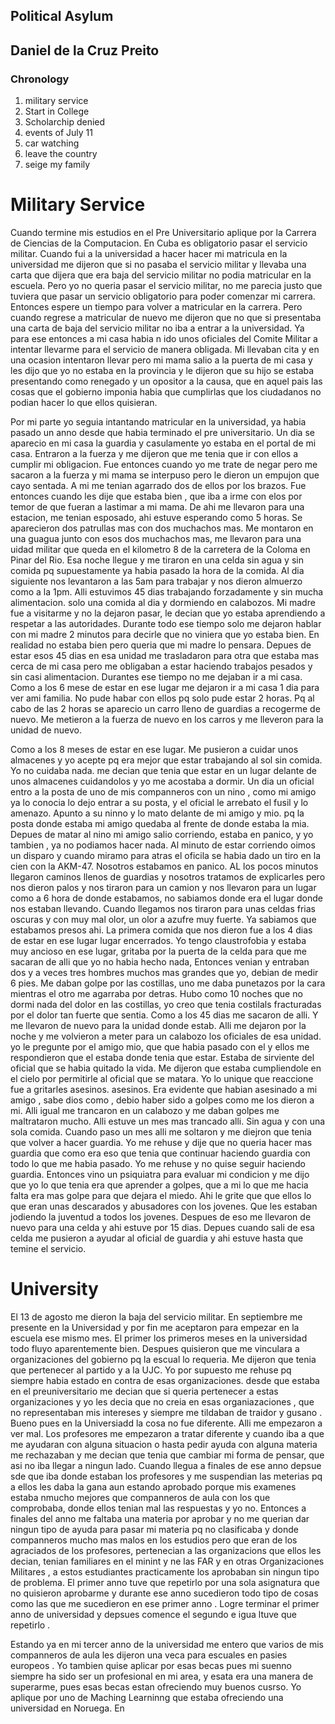## Political Asylum 
## Daniel de la Cruz Preito 

### Chronology 
1. military service 
2. Start in College 
3. Scholarchip denied
4. events of July 11  
5. car watching 
6. leave the country 
7. seige my family 




# Military Service

Cuando termine mis estudios en el Pre Universitario aplique por la Carrera de Ciencias de la Computacion. En Cuba es obligatorio pasar el servicio militar. Cuando fui a la universidad a hacer hacer mi matricula en la universidad me dijeron que si no pasaba el servicio militar y llevaba una carta que dijera que era baja del servicio militar no podia matricular en la escuela. Pero yo no queria pasar el servicio militar, no me parecia justo que tuviera que pasar un servicio obligatorio para poder comenzar mi carrera. Entonces espere un tiempo para volver a matricular en la carrera. Pero cuando regrese a matricular de nuevo me dijeron que no que si presentaba una carta de baja del servicio militar no iba a entrar a la universidad. Ya para ese entonces a mi casa habia n ido unos oficiales del Comite Militar a intentar llevarme para el servicio de manera obligada. Mi llevaban cita y en una ocasion intentaron llevar pero mi mama salio a la puerta de mi casa y les dijo que yo no estaba en la provincia y le dijeron que su hijo se estaba presentando como renegado y un opositor a la causa, que en aquel pais las cosas que el gobierno imponia habia que cumplirlas que los ciudadanos no podian hacer lo que ellos quisieran. 

Por mi parte yo seguia intantando matricular en la universidad, ya habia pasado un anno desde que habia terminado el pre universitario. Un dia se aparecio en mi casa la guardia y casulamente yo estaba en el portal de mi casa. Entraron a la fuerza y me dijeron que me tenia que ir con ellos a cumplir mi obligacion. Fue entonces cuando yo me trate de negar pero me sacaron a la fuerza y mi mama se interpuso pero le dieron un empujon que cayo sentada. A mi me tenian agarrado dos de ellos por los brazos. Fue entonces cuando les dije que estaba bien , que iba a  irme con elos por temor de que fueran a lastimar a mi mama. De ahi me llevaron para una estacion, me tenian esposado, ahi estuve esperando como 5 horas. Se aparecieron dos patrullas mas con dos muchachos mas. Me montaron en una guagua junto con esos dos muchachos mas, me llevaron para una uidad militar que queda en el kilometro 8 de la carretera de la Coloma en Pinar del Rio. Esa noche llegue y me tiraron en una celda sin agua y sin comida pq supuestamente ya habia pasado la hora de la comida. Al dia siguiente nos levantaron a las 5am para trabajar y nos dieron almuerzo como a la 1pm. Alli estuvimos 45 dias trabajando forzadamente y sin mucha alimentacion. solo una comida al dia y dormiendo en calabozos. Mi madre fue a visitarme y no la dejaron pasar, le decian que yo estaba aprendiendo a respetar a las autoridades. Durante todo ese tiempo solo me dejaron hablar con mi madre 2 minutos para decirle que no viniera que yo estaba bien. En realidad no estaba bien pero queria que mi madre lo pensara. Depues de estar esos 45 dias en esa unidad me trasladaron para otra que estaba mas cerca de mi casa pero me obligaban a estar haciendo trabajos pesados y sin casi alimentacion. Durantes ese tiempo no me dejaban ir a mi casa. Como a los 6 mese de estar en ese lugar me dejaron ir a mi casa 1 dia para ver ami familia. No pude habar con ellos pq solo pude estar 2 horas. Pq al cabo de las 2 horas se aparecio un carro lleno de guardias a recogerme de nuevo. Me metieron a la fuerza de nuevo en los carros y me lleveron para la unidad de nuevo. 

Como a los 8 meses de estar en ese lugar. Me pusieron a cuidar unos almacenes y yo acepte pq era mejor que estar trabajando al sol sin comida. Yo no cuidaba nada. me decian que tenia que estar en un lugar delante de unos almacenes cuidandolos y yo me acostaba a dormir. Un dia un oficial entro a la posta de uno de mis companneros con un nino , como mi amigo ya lo conocia lo dejo entrar a su posta, y el oficial le arrebato el fusil y lo amenazo. Apunto a su ninno y lo mato delante de mi amigo y mio. pq la posta donde estaba mi amigo quedaba al frente de donde estaba la mia. Depues de matar al nino mi amigo salio corriendo, estaba en panico, y yo tambien , ya no podiamos hacer nada. Al minuto de estar corriendo oimos un disparo y cuando miramo para atras el oficila se habia dado un tiro en la cien con la AKM-47. Nosotros estabamos en panico. AL los pocos minutos llegaron caminos llenos de guardias y nosotros tratamos de explicarles pero nos dieron palos y nos tiraron para un camion y nos llevaron para un lugar como a 6 hora de donde estabamos, no sabiamos donde era el lugar donde nos estaban llevando. Cuando llegamos nos tiraron para unas celdas frias oscuras y con muy mal olor, un olor a azufre muy fuerte. Ya sabiamos que estabamos presos ahi. La primera comida que nos dieron fue a los 4 dias de estar en ese lugar lugar encerrados. Yo tengo claustrofobia y estaba muy ancioso en ese lugar, gritaba por la puerta de la celda para que me sacaran de alli que yo no habia hecho nada, Entonces venian y entraban dos y a veces tres hombres muchos mas grandes que yo, debian de  medir 6 pies. Me daban golpe por las costillas, uno me daba punetazos por la cara mientras el otro me agarraba por detras. Hubo como 10 noches que no dormi nada del dolor en las costillas, yo creo que tenia costilals fracturadas por el dolor tan fuerte que sentia. Como a los 45 dias me sacaron de alli. Y me llevaron de nuevo para la unidad donde estab. Alli me dejaron por la noche y me volvieron a meter para un calabozo los oficiales de esa unidad. yo le pregunte por el amigo mio, que que habia pasado con el y ellos me respondieron que el estaba donde tenia que estar. Estaba de sirviente del oficial que se habia quitado la vida. Me dijeron que estaba cumpliendole en el cielo por permitirle al oficial que se matara. Yo lo unique que reaccione fue a gritarles asesinos. asesinos. Era evidente que habian asesinado a mi amigo , sabe dios como , debio haber sido a golpes como me los dieron a mi. Alli igual me trancaron en un calabozo y me daban golpes me maltrataron mucho. Alli estuve un mes mas trancado alli. Sin agua y con una sola comida. Cuando paso un mes alli me soltaron y me diejron que tenia que volver a hacer guardia. Yo me rehuse y dije que no queria hacer mas guardia que como era eso que tenia que continuar haciendo guardia con todo lo que me habia pasado. Yo me rehuse y no quise seguir haciendo guardia. Entonces vino un psiquiatra para evaluar mi condicion y me dijo que yo lo que tenia era que aprender a golpes, que a mi lo que me hacia falta era mas golpe para que dejara el miedo. Ahi le grite que que ellos lo que eran unas descarados y abusadores con los jovenes. Que les estaban jodiendo la juventud a todos los jovenes. Despues de eso me llevaron de nuevo para una celda y ahi estuve por 15 dias. Depues cuando sali de esa celda me pusieron a ayudar al oficial de guardia y ahi estuve hasta que temine el servicio. 

# University 
El 13 de agosto me dieron la baja del servicio militar. En septiembre me presente en la Universidad y por fin me aceptaron para empezar en la escuela ese mismo mes. El primer los primeros meses en la universidad todo fluyo aparentemente bien. Despues quisieron que me vinculara a organizaciones del gobierno pq la escual lo requeria. Me dijeron que tenia que pertenecer al partido y a la UJC. Yo por supuesto me rehuse pq siempre habia estado en contra de esas organizaciones. desde que estaba en el preuniversitario me decian que si queria pertenecer a estas organizaciones y yo les decia que no creia en esas organiazaciones , que no representaban mis intereses y siempre me tildaban de traidor y gusano . Bueno pues en la Universiadd la cosa no fue diferente. Alli me empezaron a ver mal. Los profesores me empezaron a tratar diferente y cuando iba a que me ayudaran con alguna situacion o hasta pedir ayuda con alguna materia me rechazaban y me decian que tenia que cambiar mi forma de pensar, que asi no iba  llegar a ningun lado. Cuando llegua a finales de ese anno depsue sde que iba donde estaban los profesores y me suspendian las meterias pq a ellos les daba la gana aun estando aprobado porque mis examenes estaba nmucho mejores que companneros de aula con los que comprobaba, donde ellos tenian mal las respuestas y yo no. Entonces a finales del anno me faltaba una materia por aprobar y no me querian dar ningun tipo de ayuda para pasar mi materia pq no clasificaba y donde companneros mucho mas malos en los estudios pero que eran de los agraciados de los profesores, pertenecian a las organizacions que ellos les decian, tenian familiares en el minint y ne las FAR y en otras Organizaciones Militares , a estos estudiantes practicamente los aprobaban sin ningun tipo de problema. El primer anno tuve que repetirlo por una sola asignatura que no quisieron aprobarme y durante ese anno sucedieron todo tipo de cosas como las que me sucedieron en ese primer anno . Logre terminar el primer anno de universidad y depsues comence el segundo e igua ltuve que repetirlo .

Estando ya en mi tercer anno de la universidad me entero que varios de mis companneros de aula les dijeron una veca para escuales en pasies europeos . Yo tambien quise aplicar por esas  becas pues mi suenno siempre ha sido ser un profesional en mi area, y esata era una manera de superarme, pues esas becas estan ofreciendo muy buenos cusrso. Yo aplique por uno de  Maching Learninng que estaba ofreciendo una universidad en Noruega. En 